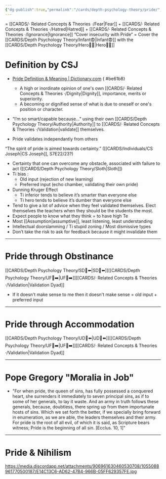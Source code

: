 ```yaml
---
{"dg-publish":true,"permalink":"/cards/depth-psychology-theory/pride/","noteIcon":"1","created":"2022-12-31T17:42:57.181+01:00","updated":"2023-06-22T21:01:06.806+02:00"}
---
```


= [[CARDS/· Related Concepts & Theories ·/Fear\|Fear]] + [[CARDS/· Related Concepts & Theories ·/Hatred\|Hatred]] + [[CARDS/· Related Concepts & Theories ·/Ignorance\|Ignorance]] 
“Cover insecurity with Pride” = Cover the [[CARDS/Depth Psychology Theory/Infant😨\|Infant😨]] with the [[CARDS/Depth Psychology Theory/Hero🦸‍♂️\|Hero🦸‍♂️]] 

# Definition by CSJ 
- [Pride Definition & Meaning | Dictionary.com](https://www.dictionary.com/browse/pride)
{ #be61b8}

	- A high or inordinate opinion of one's own [[CARDS/· Related Concepts & Theories ·/Dignity\|Dignity]], importance, merits or superiority. 
	- A becoming or dignified sense of what is due to oneself or one's position or character.
- “I’m so smart/capable because…” using their own [[CARDS/Depth Psychology Theory/Authority\|Authority]] to [[CARDS/· Related Concepts & Theories ·/Validation\|validate]] themselves. 
- Pride validates independantly from others

<div class="transclusion internal-embed is-loaded"><div class="markdown-embed">



“The spirit of pride is aimed towards certainty.” ([[CARDS/Individuals/CS Joseph\|CS Joseph]], S7E22/23?) 

</div></div>

- Certainty that one can overcome any obstacle, associated with failure to act ([[CARDS/Depth Psychology Theory/Sloth\|Sloth]])
- Ti bias : 
	- Old input (rejection of new learning)
	- Preferred input (echo chamber, validating their own pride)
- Dunning Kruger Effect 
	- Ti inferior tends to believe it’s smarter than everyone else 
	- Ti hero tends to believe it’s dumber than everyone else 
- Tend to give a lot of advice when they feel validated themselves. Elect themselves the teachers when they should be the students the most. 
- Expect people to know what they think = to have high Te 
- Most [[Assumption\|assumptive]], least listening, least understanding 
- Intellectual doorslamming / Ti stupid zoning / Most dismissive types
- Don’t take the risk to ask for feedback because it might invalidate them 
---
# Pride through Obstinance 
[[CARDS/Depth Psychology Theory/SD🤸⬅️\|SD🤸⬅️]][[CARDS/Depth Psychology Theory/UF👥➡️\|UF👥➡️]][[CARDS/· Related Concepts & Theories ·/Validation\|Validation Dyad]] 
- If it doesn't make sense to me then it doesn't make sense = old input + preferred input 
---
# Pride through Accommodation 
[[CARDS/Depth Psychology Theory/UD👥⬅️\|UD👥⬅️]][[CARDS/Depth Psychology Theory/UF👥➡️\|UF👥➡️]][[CARDS/· Related Concepts & Theories ·/Validation\|Validation Dyad]] 

---
# Pope Gregory "Moralia in Job"
- "For when pride, the queen of sins, has fully possessed a conquered heart, she surrenders it immediately to seven principal sins, as if to some of her generals, to lay it waste. And an army in truth follows these generals, because, doubtless, there spring up from them importunate hosts of sins. Which we set forth the better, if we specially bring forward in enumeration, as we are able, the leaders themselves and their army. For pride is the root of all evil, of which it is said, as Scripture bears witness; Pride is the beginning of all sin. [Ecclus. 10, 1]"
---
# Pride & Nihilism

https://media.discordapp.net/attachments/906961630460530708/1055088961770500187/E14C13C6-AD62-47B4-966B-05FF629357FE.jpg